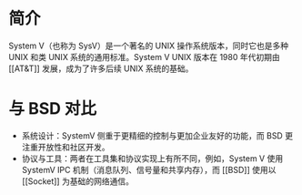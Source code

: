 # 简介

System V（也称为 SysV）是一个著名的 UNIX 操作系统版本，同时它也是多种 UNIX 和类 UNIX 系统的通用标准。System V UNIX 版本在 1980 年代初期由 [[AT&T]] 发展，成为了许多后续 UNIX 系统的基础。

# 与 BSD 对比

- 系统设计：SystemV 侧重于更精细的控制与更加企业友好的功能，而 BSD 更注重开放性和社区开发。
- 协议与工具：两者在工具集和协议实现上有所不同，例如，System V 使用 SystemV IPC 机制（消息队列、信号量和共享内存），而 [[BSD]] 使用以 [[Socket]] 为基础的网络通信。
